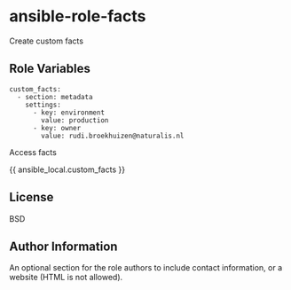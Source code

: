 ansible-role-facts
=========

Create custom facts

Role Variables
--------------
```
custom_facts:
  - section: metadata
    settings:
      - key: environment
        value: production
      - key: owner
        value: rudi.broekhuizen@naturalis.nl
```

Access facts

{{ ansible_local.custom_facts }} 

License
-------

BSD

Author Information
------------------

An optional section for the role authors to include contact information, or a website (HTML is not allowed).
